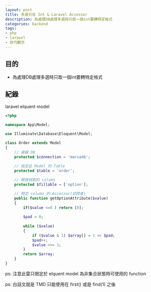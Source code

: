 ```yaml
---
layout: post
title: 多選只存 Int & Laravel Accessor
description: 為處理DB處理多選時只取一個int要轉特定格式
categories: backend
tags:
- php
- laravel
- 技巧觀念
---
```

## 目的 ##

 - 為處理DB處理多選時只取一個int要轉特定格式
 <!-- more -->
 
## 紀錄 ##

laravel elquent model


````php
<?php

namespace App\Model;

use Illuminate\Database\Eloquent\Model;

class Order extends Model
{
    // 連線 DB
    protected $connection = 'mariadb';
    
    // 指定此 Model 的 Table
    protected $table = 'order';

    // 開放純取的 column
    protected $fillable = ['option'];

    // 特定 column 的 Accessor(訪問者)
    public function getOptionAttribute($value)
    {
        if($value <=0 ) return [0];
        
        $pad = 0;
        
        while ($value)
        {
            if ($value & 1) $array[] = 1 << $pad;
            $pad++;
            $value >>= 1;
        }
        return $array;
    }
}
````

ps: 注意此雷只限定於 elquent model 為非集合狀態時可使用的 function

ps: 白話文就是 TMD 只能使用在 first() 或是 find(1) 之後
